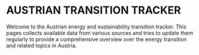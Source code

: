 # AUSTRIAN TRANSITION TRACKER

Welcome to the Austrian energy and sustainability transition tracker. 
This pages collects available data from various sources and tries to update them regularly to provide a comprehensive overview over the energy transition and related topics in Austria. 


